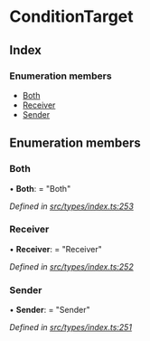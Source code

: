 # ConditionTarget

## Index

### Enumeration members

* [Both](conditiontarget.md#both)
* [Receiver](conditiontarget.md#receiver)
* [Sender](conditiontarget.md#sender)

## Enumeration members

### Both

• **Both**: = "Both"

_Defined in_ [_src/types/index.ts:253_](https://github.com/PolymathNetwork/polymesh-sdk/blob/23062de4/src/types/index.ts#L253)

### Receiver

• **Receiver**: = "Receiver"

_Defined in_ [_src/types/index.ts:252_](https://github.com/PolymathNetwork/polymesh-sdk/blob/23062de4/src/types/index.ts#L252)

### Sender

• **Sender**: = "Sender"

_Defined in_ [_src/types/index.ts:251_](https://github.com/PolymathNetwork/polymesh-sdk/blob/23062de4/src/types/index.ts#L251)

